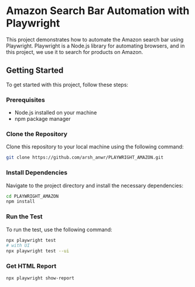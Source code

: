 
# Amazon Search Bar Automation with Playwright

This project demonstrates how to automate the Amazon search bar using Playwright. Playwright is a Node.js library for automating browsers, and in this project, we use it to search for products on Amazon.

## Getting Started

To get started with this project, follow these steps:

### Prerequisites

- Node.js installed on your machine
- npm package manager

### Clone the Repository

Clone this repository to your local machine using the following command:

```bash
git clone https://github.com/arsh_anwr/PLAYWRIGHT_AMAZON.git
```

### Install Dependencies
Navigate to the project directory and install the necessary dependencies:

```bash
cd PLAYWRIGHT_AMAZON
npm install
```

### Run the Test
To run the test, use the following command:

```bash
npx playwright test                        
# with UI
npx playwright test --ui
```

### Get HTML Report
```bash
npx playwright show-report 
```


